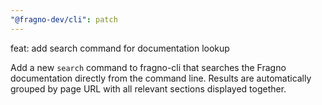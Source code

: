```yaml
---
"@fragno-dev/cli": patch
---
```


feat: add search command for documentation lookup

Add a new `search` command to fragno-cli that searches the Fragno documentation directly from the
command line. Results are automatically grouped by page URL with all relevant sections displayed
together.
